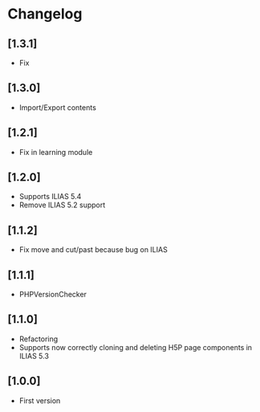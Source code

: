 # Changelog

## [1.3.1]
- Fix

## [1.3.0]
- Import/Export contents

## [1.2.1]
- Fix in learning module

## [1.2.0]
- Supports ILIAS 5.4
- Remove ILIAS 5.2 support

## [1.1.2]
- Fix move and cut/past because bug on ILIAS

## [1.1.1]
- PHPVersionChecker

## [1.1.0]
- Refactoring
- Supports now correctly cloning and deleting H5P page components in ILIAS 5.3

## [1.0.0]
- First version
